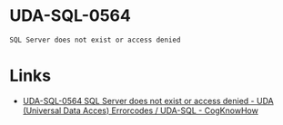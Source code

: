 # UDA-SQL-0564

`SQL Server does not exist or access denied`


# Links

* [UDA-SQL-0564 SQL Server does not exist or access denied - UDA (Universal Data Acces) Errorcodes / UDA-SQL - CogKnowHow](https://cogknowhow.com/t/uda-sql-0564-sql-server-does-not-exist-or-access-denied/209)
